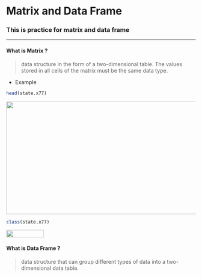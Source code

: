 # Matrix and Data Frame
### This is practice for matrix and data frame
***
#### What is Matrix ?
> data structure in the form of a two-dimensional table. The values stored in all cells of the matrix must be the same data type.
* Example
```r
head(state.x77)
```
<img src="https://user-images.githubusercontent.com/46131688/72045038-91f12680-32f8-11ea-8c18-c43c9d1cdf07.png" width="800" height="300"> 

```r
class(state.x77)
```
<img src="https://user-images.githubusercontent.com/46131688/72045968-c2d25b00-32fa-11ea-9f11-edfa525869fc.png" width="100" height="20">

#### What is Data Frame ?
> data structure that can group different types of data into a two-dimensional data table.
